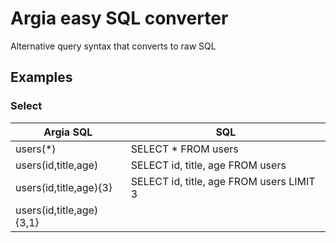 # Argia easy SQL converter

Alternative query syntax that converts to raw SQL

## Examples

### Select

| Argia SQL | SQL |
| ------ | ------ |
| users(*) | SELECT * FROM users |
| users(id,title,age) | SELECT id, title, age FROM users |
| users(id,title,age){3} | SELECT id, title, age FROM users LIMIT 3 |
| users(id,title,age){3,1}<title> | SELECT id, title, age FROM users ORDER BY title LIMIT 3 OFFSET 1 |
| users(id,title,age){3,1}<-age> | SELECT id, title, age FROM users ORDER BY age DESC LIMIT 3 OFFSET 1 |

### Insert

| Argia SQL | SQL |
| ------ | ------ |
| ('John Doe' \| 33)>users(title,age) | INSERT INTO users (name,age) VALUES ('John Doe',33) |
